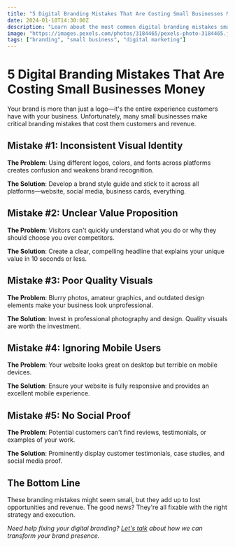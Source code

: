 ```yaml
---
title: "5 Digital Branding Mistakes That Are Costing Small Businesses Money"
date: 2024-01-10T14:30:00Z
description: "Learn about the most common digital branding mistakes small businesses make and how to avoid them to protect your bottom line."
image: "https://images.pexels.com/photos/3184465/pexels-photo-3184465.jpeg?auto=compress&cs=tinysrgb&w=800"
tags: ["branding", "small business", "digital marketing"]
---
```


# 5 Digital Branding Mistakes That Are Costing Small Businesses Money

Your brand is more than just a logo—it's the entire experience customers have with your business. Unfortunately, many small businesses make critical branding mistakes that cost them customers and revenue.

## Mistake #1: Inconsistent Visual Identity

**The Problem**: Using different logos, colors, and fonts across platforms creates confusion and weakens brand recognition.

**The Solution**: Develop a brand style guide and stick to it across all platforms—website, social media, business cards, everything.

## Mistake #2: Unclear Value Proposition

**The Problem**: Visitors can't quickly understand what you do or why they should choose you over competitors.

**The Solution**: Create a clear, compelling headline that explains your unique value in 10 seconds or less.

## Mistake #3: Poor Quality Visuals

**The Problem**: Blurry photos, amateur graphics, and outdated design elements make your business look unprofessional.

**The Solution**: Invest in professional photography and design. Quality visuals are worth the investment.

## Mistake #4: Ignoring Mobile Users

**The Problem**: Your website looks great on desktop but terrible on mobile devices.

**The Solution**: Ensure your website is fully responsive and provides an excellent mobile experience.

## Mistake #5: No Social Proof

**The Problem**: Potential customers can't find reviews, testimonials, or examples of your work.

**The Solution**: Prominently display customer testimonials, case studies, and social media proof.

## The Bottom Line

These branding mistakes might seem small, but they add up to lost opportunities and revenue. The good news? They're all fixable with the right strategy and execution.

*Need help fixing your digital branding? [Let's talk](https://calendly.com/bolaolaniyanadedayo) about how we can transform your brand presence.*